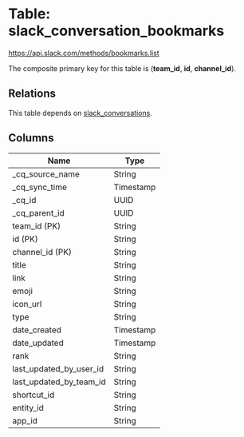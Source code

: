 # Table: slack_conversation_bookmarks

https://api.slack.com/methods/bookmarks.list

The composite primary key for this table is (**team_id**, **id**, **channel_id**).

## Relations

This table depends on [slack_conversations](slack_conversations.md).

## Columns

| Name          | Type          |
| ------------- | ------------- |
|_cq_source_name|String|
|_cq_sync_time|Timestamp|
|_cq_id|UUID|
|_cq_parent_id|UUID|
|team_id (PK)|String|
|id (PK)|String|
|channel_id (PK)|String|
|title|String|
|link|String|
|emoji|String|
|icon_url|String|
|type|String|
|date_created|Timestamp|
|date_updated|Timestamp|
|rank|String|
|last_updated_by_user_id|String|
|last_updated_by_team_id|String|
|shortcut_id|String|
|entity_id|String|
|app_id|String|